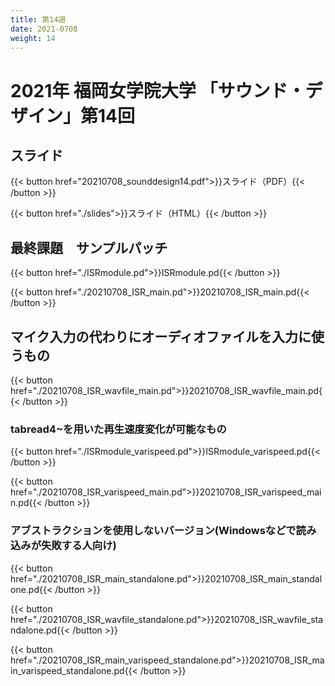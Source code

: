 ```yaml
---
title: 第14週
date: 2021-0708
weight: 14
---
```



# 2021年 福岡女学院大学 「サウンド・デザイン」第14回

## スライド


{{< button href="20210708_sounddesign14.pdf">}}スライド（PDF）{{< /button >}}

{{< button href="./slides">}}スライド（HTML）{{< /button >}}


## 最終課題　サンプルパッチ

{{< button href="./ISRmodule.pd">}}ISRmodule.pd{{< /button >}}

{{< button href="./20210708_ISR_main.pd">}}20210708_ISR_main.pd{{< /button >}}

## マイク入力の代わりにオーディオファイルを入力に使うもの

{{< button href="./20210708_ISR_wavfile_main.pd">}}20210708_ISR_wavfile_main.pd{{< /button >}}

### tabread4~を用いた再生速度変化が可能なもの

{{< button href="./ISRmodule_varispeed.pd">}}ISRmodule_varispeed.pd{{< /button >}}

{{< button href="./20210708_ISR_varispeed_main.pd">}}20210708_ISR_varispeed_main.pd{{< /button >}}

### アブストラクションを使用しないバージョン(Windowsなどで読み込みが失敗する人向け)

{{< button href="./20210708_ISR_main_standalone.pd">}}20210708_ISR_main_standalone.pd{{< /button >}}

{{< button href="./20210708_ISR_wavfile_standalone.pd">}}20210708_ISR_wavfile_standalone.pd{{< /button >}}

{{< button href="./20210708_ISR_main_varispeed_standalone.pd">}}20210708_ISR_main_varispeed_standalone.pd{{< /button >}}